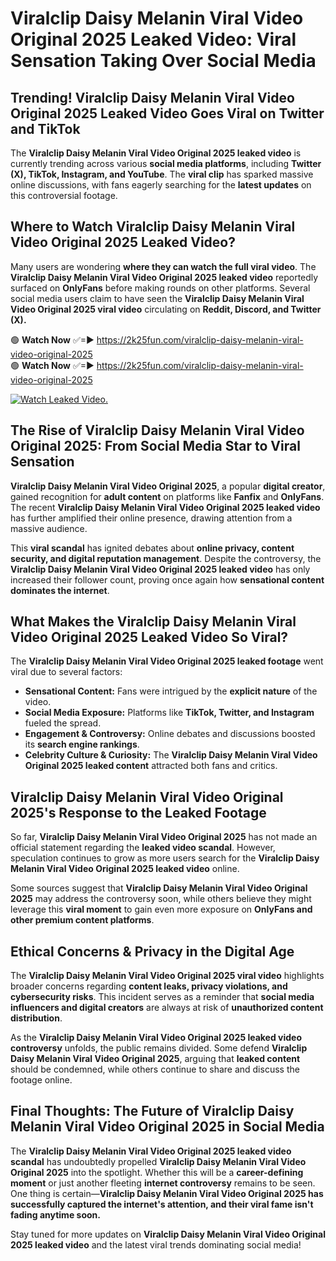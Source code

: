 # Viralclip Daisy Melanin Viral Video Original 2025 Leaked Video: Viral Sensation Taking Over Social Media

## **Trending! Viralclip Daisy Melanin Viral Video Original 2025 Leaked Video Goes Viral on Twitter and TikTok**
The **Viralclip Daisy Melanin Viral Video Original 2025 leaked video** is currently trending across various **social media platforms**, including **Twitter (X), TikTok, Instagram, and YouTube**. The **viral clip** has sparked massive online discussions, with fans eagerly searching for the **latest updates** on this controversial footage.

## **Where to Watch Viralclip Daisy Melanin Viral Video Original 2025 Leaked Video?**
Many users are wondering **where they can watch the full viral video**. The **Viralclip Daisy Melanin Viral Video Original 2025 leaked video** reportedly surfaced on **OnlyFans** before making rounds on other platforms. Several social media users claim to have seen the **Viralclip Daisy Melanin Viral Video Original 2025 viral video** circulating on **Reddit, Discord, and Twitter (X).**

🟢 **Watch Now** ✅=► https://2k25fun.com/viralclip-daisy-melanin-viral-video-original-2025  
🟢 **Watch Now** ✅=► https://2k25fun.com/viralclip-daisy-melanin-viral-video-original-2025  

[![Watch Leaked Video.](https://miro.medium.com/v2/resize:fit:828/format:webp/1*cilzJN44JGOrTw9NJCrNHA.gif "Watch Leaked Video")](https://2k25fun.com/viralclip-daisy-melanin-viral-video-original-2025)

## **The Rise of Viralclip Daisy Melanin Viral Video Original 2025: From Social Media Star to Viral Sensation**
**Viralclip Daisy Melanin Viral Video Original 2025**, a popular **digital creator**, gained recognition for **adult content** on platforms like **Fanfix** and **OnlyFans**. The recent **Viralclip Daisy Melanin Viral Video Original 2025 leaked video** has further amplified their online presence, drawing attention from a massive audience.

This **viral scandal** has ignited debates about **online privacy, content security, and digital reputation management**. Despite the controversy, the **Viralclip Daisy Melanin Viral Video Original 2025 leaked video** has only increased their follower count, proving once again how **sensational content dominates the internet**.

## **What Makes the Viralclip Daisy Melanin Viral Video Original 2025 Leaked Video So Viral?**
The **Viralclip Daisy Melanin Viral Video Original 2025 leaked footage** went viral due to several factors:
- **Sensational Content:** Fans were intrigued by the **explicit nature** of the video.
- **Social Media Exposure:** Platforms like **TikTok, Twitter, and Instagram** fueled the spread.
- **Engagement & Controversy:** Online debates and discussions boosted its **search engine rankings**.
- **Celebrity Culture & Curiosity:** The **Viralclip Daisy Melanin Viral Video Original 2025 leaked content** attracted both fans and critics.

## **Viralclip Daisy Melanin Viral Video Original 2025's Response to the Leaked Footage**
So far, **Viralclip Daisy Melanin Viral Video Original 2025** has not made an official statement regarding the **leaked video scandal**. However, speculation continues to grow as more users search for the **Viralclip Daisy Melanin Viral Video Original 2025 leaked video** online.

Some sources suggest that **Viralclip Daisy Melanin Viral Video Original 2025** may address the controversy soon, while others believe they might leverage this **viral moment** to gain even more exposure on **OnlyFans and other premium content platforms**.

## **Ethical Concerns & Privacy in the Digital Age**
The **Viralclip Daisy Melanin Viral Video Original 2025 viral video** highlights broader concerns regarding **content leaks, privacy violations, and cybersecurity risks**. This incident serves as a reminder that **social media influencers and digital creators** are always at risk of **unauthorized content distribution**.

As the **Viralclip Daisy Melanin Viral Video Original 2025 leaked video controversy** unfolds, the public remains divided. Some defend **Viralclip Daisy Melanin Viral Video Original 2025**, arguing that **leaked content** should be condemned, while others continue to share and discuss the footage online.

## **Final Thoughts: The Future of Viralclip Daisy Melanin Viral Video Original 2025 in Social Media**
The **Viralclip Daisy Melanin Viral Video Original 2025 leaked video scandal** has undoubtedly propelled **Viralclip Daisy Melanin Viral Video Original 2025** into the spotlight. Whether this will be a **career-defining moment** or just another fleeting **internet controversy** remains to be seen. One thing is certain—**Viralclip Daisy Melanin Viral Video Original 2025 has successfully captured the internet's attention, and their viral fame isn't fading anytime soon.**

Stay tuned for more updates on **Viralclip Daisy Melanin Viral Video Original 2025 leaked video** and the latest viral trends dominating social media!